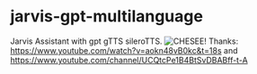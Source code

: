 # jarvis-gpt-multilanguage
Jarvis Assistant with gpt gTTS sileroTTS.
![CHESEE!](https://i.imgur.com/ADVvEnZ.jpg)
Thanks: https://www.youtube.com/watch?v=aokn48vB0kc&t=18s and https://www.youtube.com/channel/UCQtcPe1B4BtSvDBABff-t-A
